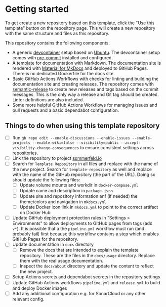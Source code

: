 # Getting started

To get create a new repository based on this template, click the "Use this template" button on the repository page. This will create a new repository with the same structure and files as this repository.

This repository contains the following components:

- A generic [devcontainer](https://code.visualstudio.com/docs/devcontainers/containers) setup based on [Ubuntu](https://hub.docker.com/r/microsoft/devcontainers-base). The devcontainer setup comes with [pre-commit](https://pre-commit.com) installed and configured.
- A template for documentation with Markdown. The documentation site is rendered with [Material for MkDocs](https://squidfunk.github.io/mkdocs-material) and deployed to GitHub Pages. There is no dedicated Dockerfile for the docs site.
- Basic GitHub Actions Workflows with checks for linting and building the documentation site and creating releases. The repository comes with [semantic-release](https://github.com/semantic-release/semantic-release) to create new releases and tags based on the commit messages. This is the only way a release and Git tag should be created. Linter definitions are also included.
- Some more helpful GitHub Actions Workflows for managing issues and pull requests and a basic dependabot configuration.

## Things to do when using this template repository

- [ ] Run `gh repo edit --enable-discussions --enable-issues --enable-projects --enable-wiki=false --visibility=public --accept-visibility-change-consequences` to ensure consistent settings across repositories.
- [ ] Link the repository to project [sommerfeld.io](https://github.com/orgs/sommerfeld-io/projects/1)
- [ ] Search for `Template Repository` in all files and replace with the name of the new project. Search for `template-repository` as well and replace with the name of the GitHub repository (the part of the URL). Doing so should update the following files:
    - [ ] Update volume mounts and workdir in `docker-compose.yml`
    - [ ] Update name and description in `package.json`
    - [ ] Update site and repository information anf (if needed) the theme/colors and navigation in `mkdocs.yml`
    - [ ] Update Docker icon link in `mkdocs.yml` to point to the correct artifact on Docker Hub
- [ ] Update GitHub deployment protection rules in "Settings > Environments" to allow deployments to GitHub pages from tags (add `v*`). It is possible that a the `pipeline.yml` workflow must run (and probably fail) first because this workflow contains a step which enables GitHub Pages for the repository.
- [ ] Update documentation in `docs` directory
    - [ ] Remove the docs that are intended to explain the template repository. These are the files in the `docs/usage` directory. Replace them with the real usage documentation.
    - [ ] Inspect the `docs/about` directory and update the content to reflect the new project.
- [ ] Setup Actions secrets and dependabot secrets in the repository settings
- [ ] Update GitHub Actions workflows `pipeline.yml` and `release.yml` to build and deploy Docker images
- [ ] Add any additional configuration e.g. for SonarCloud or any other relevant config.
